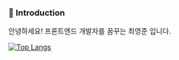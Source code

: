 ### 👋 Introduction

안녕하세요! 프론트엔드 개발자를 꿈꾸는 최영준 입니다.

[![Top Langs](https://github-readme-stats.vercel.app/api/top-langs/?username=youngjun0427&langs_count=8)](https://github.com/youngjun0427/github-readme-stats)
